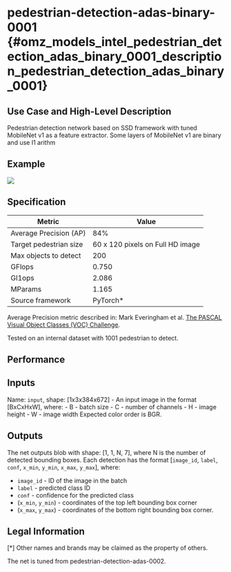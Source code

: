 # pedestrian-detection-adas-binary-0001 {#omz_models_intel_pedestrian_detection_adas_binary_0001_description_pedestrian_detection_adas_binary_0001}

## Use Case and High-Level Description

Pedestrian detection network based on SSD framework with tuned MobileNet v1 as a feature extractor.
Some layers of MobileNet v1 are binary and use I1 arithm

## Example

![](./pedestrian-detection-adas-binary-0001.png)

## Specification

| Metric                          | Value                                     |
|---------------------------------|-------------------------------------------|
| Average Precision (AP)          | 84%                                       |
| Target pedestrian size          | 60 x 120 pixels on Full HD image          |
| Max objects to detect           | 200                                       |
| GFlops                          | 0.750                                     |
| GI1ops                          | 2.086                                     |
| MParams                         | 1.165                                     |
| Source framework                | PyTorch*                                  |

Average Precision metric described in: Mark Everingham et al.
[The PASCAL Visual Object Classes (VOC) Challenge](http://host.robots.ox.ac.uk/pascal/VOC/pubs/everingham10.pdf).

Tested on an internal dataset with 1001 pedestrian to detect.

## Performance

## Inputs

Name: `input`, shape: [1x3x384x672] - An input image in the format [BxCxHxW],
  where:
    - B - batch size
    - C - number of channels
    - H - image height
    - W - image width
  Expected color order is BGR.

## Outputs

The net outputs blob with shape: [1, 1, N, 7], where N is the number of detected
bounding boxes. Each detection has the format
  [`image_id`, `label`, `conf`, `x_min`, `y_min`, `x_max`, `y_max`], where:
  - `image_id` - ID of the image in the batch
  - `label` - predicted class ID
  - `conf` - confidence for the predicted class
  - (`x_min`, `y_min`) - coordinates of the top left bounding box corner
  - (`x_max`, `y_max`) - coordinates of the bottom right bounding box corner.

## Legal Information
[*] Other names and brands may be claimed as the property of others.

The net is tuned from pedestrian-detection-adas-0002.
